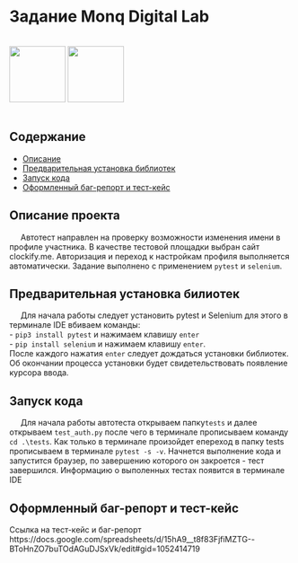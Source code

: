</head> 
<h1>Задание Monq Digital Lab</h1>
<br>
<img src = "https://mrselenium.com/wp-content/uploads/2020/02/seleniumlogo.png" height = "100">
<img src = "https://unipython.com/wp-content/uploads/2020/04/pytest-framework-min.png" height = "100">
<br>
<br>
<h2>Содержание</h2>
<ul>
 <li><a href="#description">Описание</a>
 <li><a href="#requirements">Предварительная установка библиотек</a>
 <li><a href="#start">Запуск кода</a>
 <li><a href="#bug_report">Оформленный баг-репорт и тест-кейс</a>
</ul>

<h2 id = description>Описание проекта</h2>
<p style="text-indent: 20px;">Автотест направлен на проверку возможности изменения имени в профиле участника. В качестве тестовой площадки выбран сайт clockify.me.
Авторизация и переход к настройкам профиля выполняется автоматически.
Задание выполнено с применением <code>pytest</code> и <code>selenium</code>.</p>

<h2 id = requirements>Предварительная установка билиотек</h2>
<p style="text-indent: 20px;"> Для начала работы следует установить pytest и Selenium
для этого в терминале IDE вбиваем команды:<br>
- <code>pip3 install pytest</code> и нажимаем клавишу <code>enter</code><br>
- <code>pip install selenium</code> и нажимаем клавишу <code>enter</code>.<br>
После каждого нажатия <code>enter</code> следует дождаться установки библиотек. Об окончании процесса установки будет свидетельствовать появление курсора ввода.</p>

<h2 id = start>Запуск кода</h2>
<p style="text-indent: 20px;"> Для начала работы автотеста открываем папку<code>tests</code> и далее открываем <code>test_auth.py</code> после чего в терминале прописываем команду <code>cd .\tests</code>.
Как только в терминале произойдет епереход в папку tests прописываем в терминале <code>pytest -s -v</code>.
Начнется выполнение кода и запустится браузер, по завершению которого он закроется - тест завершился.
Информацию о выполенных тестах появится в терминале IDE</p>

<h2 id = bug_report>Оформленный баг-репорт и тест-кейс</h2>
Ссылка на тест-кейс и баг-репорт https://docs.google.com/spreadsheets/d/15hA9__t8f83FjfiMZTG--BToHnZO7buTOdAGuDJSxVk/edit#gid=1052414719

